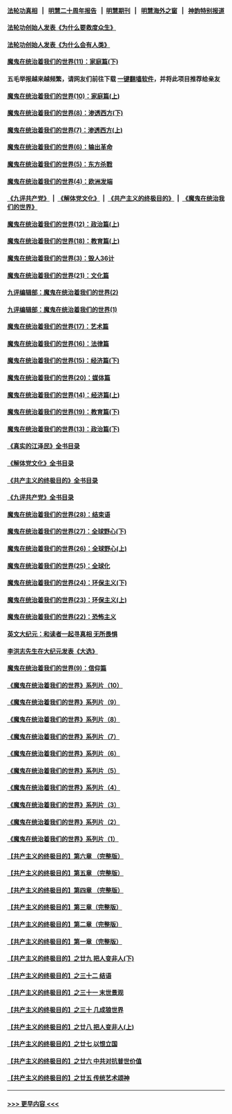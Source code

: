 #### [法轮功真相](https://github.com/gfw-breaker/truth/blob/master/README.md?t=0) &nbsp;&nbsp;|&nbsp;&nbsp; [明慧二十周年报告](https://github.com/gfw-breaker/mh-reports/blob/master/README.md?t=0) &nbsp;&nbsp;|&nbsp;&nbsp;[明慧期刊](https://github.com/gfw-breaker/mh-qikan) &nbsp;&nbsp;|&nbsp;&nbsp; [明慧海外之窗](https://github.com/gfw-breaker/mh-news/blob/master/README.md?t=0) &nbsp;&nbsp;|&nbsp;&nbsp; [神韵特别报道](https://github.com/gfw-breaker/mh-news/blob/master/shenyun.md?t=0)
#### [法轮功创始人发表《为什么要救度众生》](../pages/nsc422/n13975246.md?t=05302143) 
#### [法轮功创始人发表《为什么会有人类》](../pages/nsc422/n13912117.md?t=05302143) 
#### [魔鬼在统治着我们的世界(11)：家庭篇(下)](../pages/nsc422/n10440961.md?t=05302143) 
#### 五毛举报越来越频繁，请网友们前往下载 [一键翻墙软件](https://github.com/gfw-breaker/ssr-accounts)，并将此项目推荐给亲友
#### [魔鬼在统治着我们的世界(10)：家庭篇(上)](../pages/nsc422/n10435448.md?t=05302143) 
#### [魔鬼在统治着我们的世界(8)：渗透西方(下)](../pages/nsc422/n10429603.md?t=05302143) 
#### [魔鬼在统治着我们的世界(7)：渗透西方(上)](../pages/nsc422/n10426013.md?t=05302143) 
#### [魔鬼在统治着我们的世界(6)：输出革命](../pages/nsc422/n10421536.md?t=05302143) 
#### [魔鬼在统治着我们的世界(5)：东方杀戮](../pages/nsc422/n10417707.md?t=05302143) 
#### [魔鬼在统治着我们的世界(4)：欧洲发端](../pages/nsc422/n10414890.md?t=05302143) 
#### [《九评共产党》](https://github.com/begood0513/9ping.md/blob/master/README.md) &nbsp;|&nbsp; [《解体党文化》](../../../../jtdwh.md/blob/master/README.md)  &nbsp;|&nbsp; [《共产主义的终极目的》](../../../../gczydzjmd.md/blob/master/README.md) &nbsp;|&nbsp; [《魔鬼在统治我们的世界》](../../../../mgztzwmdsj.md/blob/master/README.md) 
#### [魔鬼在统治着我们的世界(12)：政治篇(上)](../pages/nsc422/n10444576.md?t=05302143) 
#### [魔鬼在统治着我们的世界(18)：教育篇(上)](../pages/nsc422/n10526970.md?t=05302143) 
#### [魔鬼在统治着我们的世界(3)：毁人36计](../pages/nsc422/n10411583.md?t=05302143) 
#### [魔鬼在统治着我们的世界(21)：文化篇](../pages/nsc422/n10597706.md?t=05302143) 
#### [九评编辑部：魔鬼在统治着我们的世界(2)](../pages/nsc422/n10410036.md?t=05302143) 
#### [九评编辑部：魔鬼在统治着我们的世界(1)](../pages/nsc422/n10406825.md?t=05302143) 
#### [魔鬼在统治着我们的世界(17)：艺术篇](../pages/nsc422/n10499093.md?t=05302143) 
#### [魔鬼在统治着我们的世界(16)：法律篇](../pages/nsc422/n10485969.md?t=05302143) 
#### [魔鬼在统治着我们的世界(15)：经济篇(下)](../pages/nsc422/n10469975.md?t=05302143) 
#### [魔鬼在统治着我们的世界(20)：媒体篇](../pages/nsc422/n10586579.md?t=05302143) 
#### [魔鬼在统治着我们的世界(14)：经济篇(上)](../pages/nsc422/n10457370.md?t=05302143) 
#### [魔鬼在统治着我们的世界(19)：教育篇(下)](../pages/nsc422/n10564808.md?t=05302143) 
#### [魔鬼在统治着我们的世界(13)：政治篇(下)](../pages/nsc422/n10448270.md?t=05302143) 
#### [《真实的江泽民》全书目录](../pages/nsc422/n13721399.md?t=05302143) 
#### [《解体党文化》全书目录](../pages/nsc422/n13721157.md?t=05302143) 
#### [《共产主义的终极目的》全书目录](../pages/nsc422/n13721048.md?t=05302143) 
#### [《九评共产党》全书目录](../pages/nsc422/n13708085.md?t=05302143) 
#### [魔鬼在统治着我们的世界(28)：结束语](../pages/nsc422/n10936246.md?t=05302143) 
#### [魔鬼在统治着我们的世界(27)：全球野心(下)](../pages/nsc422/n10928319.md?t=05302143) 
#### [魔鬼在统治着我们的世界(26)：全球野心(上)](../pages/nsc422/n10900318.md?t=05302143) 
#### [魔鬼在统治着我们的世界(25)：全球化](../pages/nsc422/n10788205.md?t=05302143) 
#### [魔鬼在统治着我们的世界(24)：环保主义(下)](../pages/nsc422/n10695307.md?t=05302143) 
#### [魔鬼在统治着我们的世界(23)：环保主义(上)](../pages/nsc422/n10688613.md?t=05302143) 
#### [魔鬼在统治着我们的世界(22)：恐怖主义](../pages/nsc422/n10614727.md?t=05302143) 
#### [英文大纪元：和读者一起寻真相 无所畏惧](../pages/nsc422/n12542027.md?t=05302143) 
#### [李洪志先生在大纪元发表《大选》](../pages/nsc422/n12534746.md?t=05302143) 
#### [魔鬼在统治着我们的世界(9)：信仰篇](../pages/nsc422/n10432159.md?t=05302143) 
#### [《魔鬼在统治着我们的世界》系列片（10）](../pages/nsc422/n12292670.md?t=05302143) 
#### [《魔鬼在统治着我们的世界》系列片（9）](../pages/nsc422/n12290859.md?t=05302143) 
#### [《魔鬼在统治着我们的世界》系列片（8）](../pages/nsc422/n12287445.md?t=05302143) 
#### [《魔鬼在统治着我们的世界》系列片（7）](../pages/nsc422/n12283425.md?t=05302143) 
#### [《魔鬼在统治着我们的世界》系列片（6）](../pages/nsc422/n12282314.md?t=05302143) 
#### [《魔鬼在统治着我们的世界》系列片（5）](../pages/nsc422/n12281419.md?t=05302143) 
#### [《魔鬼在统治着我们的世界》系列片（4）](../pages/nsc422/n12274024.md?t=05302143) 
#### [《魔鬼在统治着我们的世界》系列片（3）](../pages/nsc422/n12271322.md?t=05302143) 
#### [《魔鬼在统治着我们的世界》系列片（2）](../pages/nsc422/n12269049.md?t=05302143) 
#### [《魔鬼在统治着我们的世界》系列片（1）](../pages/nsc422/n12267575.md?t=05302143) 
#### [【共产主义的终极目的】第六章 （完整版）](../pages/nsc422/n11428913.md?t=05302143) 
#### [【共产主义的终极目的】第五章 （完整版）](../pages/nsc422/n11428912.md?t=05302143) 
#### [【共产主义的终极目的】第四章 （完整版）](../pages/nsc422/n11428907.md?t=05302143) 
#### [【共产主义的终极目的】第三章（完整版）](../pages/nsc422/n11428848.md?t=05302143) 
#### [【共产主义的终极目的】第二章（完整版）](../pages/nsc422/n11428831.md?t=05302143) 
#### [【共产主义的终极目的】第一章（完整版）](../pages/nsc422/n11417651.md?t=05302143) 
#### [【共产主义的终极目的】之廿九 把人变非人(下)](../pages/nsc422/n11344140.md?t=05302143) 
#### [【共产主义的终极目的】之三十二 结语](../pages/nsc422/n11360535.md?t=05302143) 
#### [【共产主义的终极目的】之三十一 末世景观](../pages/nsc422/n11351129.md?t=05302143) 
#### [【共产主义的终极目的】之三十 几成狼世界](../pages/nsc422/n11348280.md?t=05302143) 
#### [【共产主义的终极目的】之廿八 把人变非人(上)](../pages/nsc422/n11340492.md?t=05302143) 
#### [【共产主义的终极目的】之廿七 以恨立国](../pages/nsc422/n11336944.md?t=05302143) 
#### [【共产主义的终极目的】之廿六 中共对抗普世价值](../pages/nsc422/n11324785.md?t=05302143) 
#### [【共产主义的终极目的】之廿五 传统艺术颂神](../pages/nsc422/n11296396.md?t=05302143) 

----
#### [ >>> 更早内容 <<< ](../indexes/nsc422-earlier.md)
